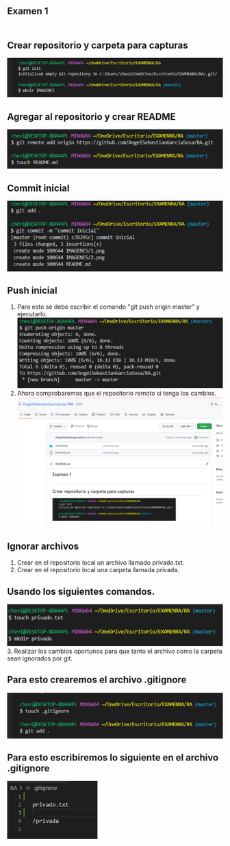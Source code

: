 ## Examen 1 <br> <br>
## Crear repositorio y carpeta para capturas <br>
![Imagen](IMAGENES/1.png)
## Agregar al repositorio y crear README <br>
![Imagen](IMAGENES/2.png)
## Commit inicial <br>
![Imagen](IMAGENES/3.png)
## Push inicial <br>
1. Para esto se debe escribir el comando "git push origin master" y ejecutarlo.
![Imagen](IMAGENES/PushInicial.png)
2. Ahora comprobaremos que el repositorio remoto si tenga los cambios.
![Imagen](IMAGENES/Comprobacion.png)
## Ignorar archivos <br>
1. Crear en el repositorio local un archivo llamado privado.txt.
2. Crear en el repositorio local una carpeta llamada privada. 
## Usando los siguientes comandos.
![Imagen](IMAGENES/Privado.png)
3. Realizar los cambios oportunos para que tanto el archivo como la carpeta sean ignorados por git. 
## Para esto crearemos el archivo .gitignore
![Imagen](IMAGENES/gitignore.png)
## Para esto escribiremos lo siguiente en el archivo .gitignore
![Imagen](IMAGENES/ignorar.png)

